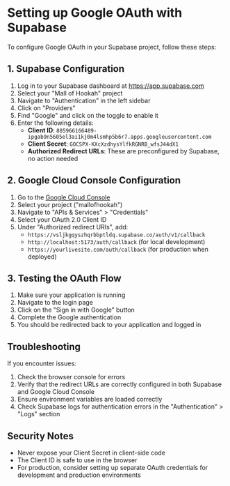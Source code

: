 # Setting up Google OAuth with Supabase

To configure Google OAuth in your Supabase project, follow these steps:

## 1. Supabase Configuration

1. Log in to your Supabase dashboard at https://app.supabase.com
2. Select your "Mall of Hookah" project
3. Navigate to "Authentication" in the left sidebar
4. Click on "Providers"
5. Find "Google" and click on the toggle to enable it
6. Enter the following details:
   - **Client ID**: `885966166489-ipgab9n5605el3ai1kj0m4lsmhp5b6r7.apps.googleusercontent.com`
   - **Client Secret**: `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`
   - **Authorized Redirect URLs**: These are preconfigured by Supabase, no action needed

## 2. Google Cloud Console Configuration

1. Go to the [Google Cloud Console](https://console.cloud.google.com/)
2. Select your project ("mallofhookah")
3. Navigate to "APIs & Services" > "Credentials"
4. Select your OAuth 2.0 Client ID
5. Under "Authorized redirect URIs", add:
   - `https://vsljkgqyszhqrbbptldq.supabase.co/auth/v1/callback`
   - `http://localhost:5173/auth/callback` (for local development)
   - `https://yourlivesite.com/auth/callback` (for production when deployed)

## 3. Testing the OAuth Flow

1. Make sure your application is running
2. Navigate to the login page
3. Click on the "Sign in with Google" button
4. Complete the Google authentication
5. You should be redirected back to your application and logged in

## Troubleshooting

If you encounter issues:

1. Check the browser console for errors
2. Verify that the redirect URLs are correctly configured in both Supabase and Google Cloud Console
3. Ensure environment variables are loaded correctly
4. Check Supabase logs for authentication errors in the "Authentication" > "Logs" section

## Security Notes

- Never expose your Client Secret in client-side code
- The Client ID is safe to use in the browser
- For production, consider setting up separate OAuth credentials for development and production environments
